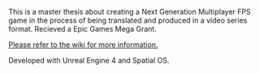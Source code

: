 This is a master thesis about creating a Next Generation Multiplayer FPS game in the process of being translated and produced in a video series format. Recieved a Epic Games Mega Grant.

 [Please refer to the wiki for more information.](https://github.com/jpetanjek/NG-FPS/wiki) 

Developed with Unreal Engine 4 and Spatial OS.
